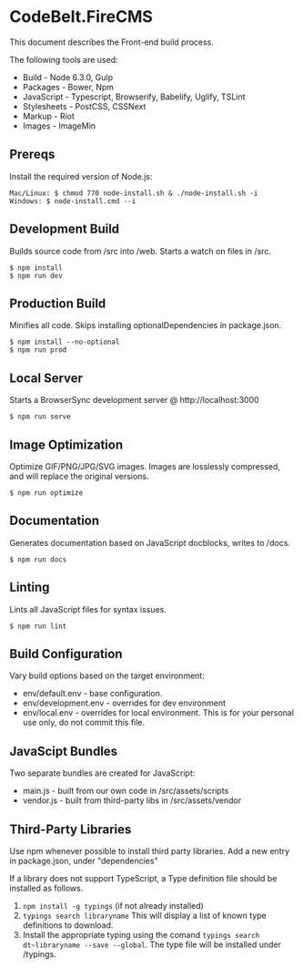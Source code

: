 # CodeBelt.FireCMS

This document describes the Front-end build process.

The following tools are used:

 * Build - Node 6.3.0, Gulp
 * Packages - Bower, Npm
 * JavaScript - Typescript, Browserify, Babelify, Uglify, TSLint
 * Stylesheets - PostCSS, CSSNext
 * Markup - Riot
 * Images - ImageMin

## Prereqs

Install the required version of Node.js:

    Mac/Linux: $ chmod 770 node-install.sh & ./node-install.sh -i
    Windows: $ node-install.cmd --i

## Development Build

Builds source code from /src into /web. Starts a watch on files in /src.

    $ npm install
    $ npm run dev

## Production Build

Minifies all code. Skips installing optionalDependencies in package.json.

    $ npm install --no-optional
    $ npm run prod

## Local Server

Starts a BrowserSync development server @ http://localhost:3000

    $ npm run serve

## Image Optimization

Optimize GIF/PNG/JPG/SVG images. Images are losslessly compressed, and will replace the original versions.

    $ npm run optimize

## Documentation

Generates documentation based on JavaScript docblocks, writes to /docs.

    $ npm run docs

## Linting

Lints all JavaScript files for syntax issues.

    $ npm run lint 

## Build Configuration

Vary build options based on the target environment:

 * env/default.env - base configuration.
 * env/development.env - overrides for dev environment
 * env/local.env - overrides for local environment. This is for your personal use only, do not commit this file.

## JavaScipt Bundles

Two separate bundles are created for JavaScript:

 * main.js - built from our own code in /src/assets/scripts
 * vendor.js - built from third-party libs in /src/assets/vendor

## Third-Party Libraries

Use npm whenever possible to install third party libraries. Add a new entry in package.json, under "dependencies"

If a library does not support TypeScript, a Type definition file should be installed as follows.

1. `npm install -g typings` (if not already installed)
1. `typings search libraryname` This will display a list of known type definitions to download.
1. Install the appropriate typing using the comand `typings search dt~libraryname --save --global`. The type file will be installed under /typings.
